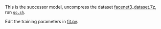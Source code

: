 This is the successor model, uncompress the dataset [facenet3_dataset.7z](facenet3_dataset.7z), run [`go.sh`](go.sh).

Edit the training parameters in [fit.py](https://github.com/mrbid/FaceTo3D/blob/main/facenet3/fit.py#L16).
